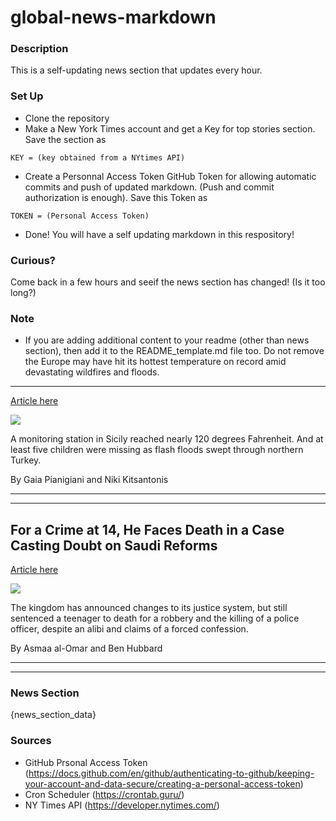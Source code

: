 # global-news-markdown

### Description 
This is a self-updating news section that updates every hour.

### Set Up 
* Clone the repository
* Make a New York Times account and get a Key for top stories section. Save the section as 
 ```
 KEY = (key obtained from a NYtimes API)
 ```
*  Create a Personnal Access Token GitHub Token for allowing automatic commits and push of updated markdown. (Push and commit authorization is enough). Save this Token as 
```
TOKEN = (Personal Access Token)
```
* Done! You will have a self updating markdown in this respository!

### Curious?
Come back in a few hours and seeif the news section has changed! (Is it too long?)

### Note
* If you are adding additional content to your readme (other than news section), then add it to the README_template.md file too. Do not remove the Europe may have hit its hottest temperature on record amid devastating wildfires and floods.
--------------------------------------------------------------------------------------------

[Article here](https://www.nytimes.com/2021/08/12/climate/europe-hottest-temperature-sicily.html)

[![](https://static01.nyt.com/images/2021/08/12/world/12weather-climate-briefing-europe/merlin_193155696_18d9c713-b5e9-43f1-9a2d-afe1c77b6cd7-superJumbo.jpg)](https://www.nytimes.com/2021/08/12/climate/europe-hottest-temperature-sicily.html)

A monitoring station in Sicily reached nearly 120 degrees Fahrenheit. And at least five children were missing as flash floods swept through northern Turkey.

By Gaia Pianigiani and Niki Kitsantonis

* * *

* * *

For a Crime at 14, He Faces Death in a Case Casting Doubt on Saudi Reforms
--------------------------------------------------------------------------

[Article here](https://www.nytimes.com/2021/08/13/world/middleeast/saudi-arabia-execution.html)

[![](https://static01.nyt.com/images/2021/08/12/world/12saudi-execution/merlin_165667356_379a7b7d-0c70-4241-8729-b172ad0c9fca-superJumbo.jpg)](https://www.nytimes.com/2021/08/13/world/middleeast/saudi-arabia-execution.html)

The kingdom has announced changes to its justice system, but still sentenced a teenager to death for a robbery and the killing of a police officer, despite an alibi and claims of a forced confession.

By Asmaa al-Omar and Ben Hubbard

* * *

* * *

### News Section 
{news_section_data}


### Sources 
* GitHub Prsonal Access Token (https://docs.github.com/en/github/authenticating-to-github/keeping-your-account-and-data-secure/creating-a-personal-access-token)
* Cron Scheduler (https://crontab.guru/)
* NY Times API (https://developer.nytimes.com/)
